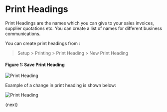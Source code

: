 <!-- add-breadcrumbs -->
# Print Headings

Print Headings are the names which you can give to your sales invoices,
supplier quotations etc. You can create a list of names for different business
communications.

You can create print headings from :

> Setup > Printing > Print Heading > New Print Heading

#### Figure 1: Save Print Heading

<img class="screenshot" alt="Print Heading" src="/docs/assets/img/setup/print/print-heading.png">

Example of a change in print heading is shown below:

<img class="screenshot" alt="Print Heading" src="/docs/assets/img/setup/print/print-heading-1.png">

{next}
